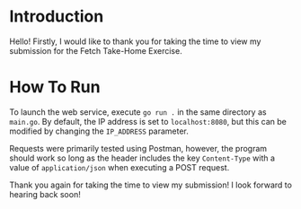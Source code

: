 # Introduction

Hello! Firstly, I would like to thank you for taking the time to view my submission for the Fetch Take-Home Exercise.

# How To Run

To launch the web service, execute `go run .` in the same directory as `main.go`. By default, the IP address is set to `localhost:8080`, but this can be modified by changing the `IP_ADDRESS` parameter.

Requests were primarily tested using Postman, however, the program should work so long as the header includes the key `Content-Type` with a value of `application/json` when executing a POST request.


Thank you again for taking the time to view my submission! I look forward to hearing back soon!
